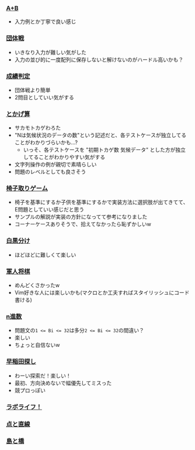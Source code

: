 ### [A+B](a+b/statement.md)

- 入力例とか丁寧で良い感じ

### [団体戦](team/statement.md)

- いきなり入力が難しい気がした
- 入力の並び的に一度配列に保存しないと解けないのがハードル高いかも？

### [成績判定](grade/statement.md)

- 団体戦より簡単
- 2問目としていい気がする

### [とかげ算](lizard/statement.md)

- サカモトカゲわろた
- "Nは気候状況のデータの数"という記述だと、各テストケースが独立してることがわかりづらいかも...?
  - いっそ、各テストケースを "初期トカゲ数 気候データ" とした方が独立してることがわかりやすい気がする
- 文字列操作の例が親切で素晴らしい
- 問題のレベルとしても良さそう

### [椅子取りゲーム](chairs/statement.md)

- 椅子を基準にするか子供を基準にするかで実装方法に選択肢が出てきてて、E問題としていい感じだと思う
- サンプルの解説が実装の方針になってて参考になりました
- コーナーケースありそうで、拾えてなかったら恥ずかしいw

### [白黒分け](blackwhite/statement.md)

- ほどほどに難しくて楽しい

### [軍人将棋](gunjin/statement.md)

- めんどくさかったw
- Vim好きな人には楽しいかも(マクロとか工夫すればスタイリッシュにコード書ける)

### [n進数](basen/statement.md)

- 問題文の`1 <= Bi <= 32`は多分`2 <= Bi <= 32`の間違い？
- 楽しい
- ちょっと自信ないw

### [早稲田探し](strsearch/statement.md)

- わーい探索だ！楽しい！
- 最初、方向決めないで幅優先してミスった
- 競プロっぽい

### [ラボライフ！](lab/statement.md)
### [点と直線](pointsandlines/statement.md)
### [島と橋](islands/statement.md)
